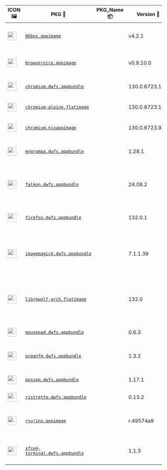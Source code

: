|ICON 🖼️|PKG 📀|PKG_Name 📦|Version 🧬| Description ℹ️|Note ⚠️|Homepage 🌐|Source 📡|Size 💾|SHA256SUM 🔐|B3SUM 🔐|Script ⚙️|Log 🧾|
| ---- | ---- | ---- | ---- | ---- | ---- | ---- | ---- | ---- | ---- | ---- | ---- | ---- |
| <img src="https://pkgcache.pkgforge.dev/aarch64/86box.appimage.icon.png" width="28" height="28"> | [`86box.appimage`](https://pkgcache.pkgforge.dev/aarch64-Linux/86box.appimage) |  | v4.2.1 | Emulator of x86-based machines | Officially Created AppImage. Check/Report @ https://github.com/86Box/86Box. You need to download ROMS (https://86box.readthedocs.io/en/latest/usage/roms.html) | [https://86box.readthedocs.io](https://86box.readthedocs.io) | [https://github.com/86Box/86Box](https://github.com/86Box/86Box) |54.23 MB | `b2a0829f3052b00dd519478296bf38deef69d085d91480dd113862bafe71c2b7` | `7e6c866b9ed6bbd23aa6b45d3451ebc487045d20ea469ffdda7ae82b229782ca` | https://github.com/pkgforge/pkgcache/blob/main/.github/scripts/aarch64-Linux/pkgs/86box.appimage.sh | https://pkgcache.pkgforge.dev/aarch64-Linux/86box.appimage.log | Emulator |
| <img src="https://pkgcache.pkgforge.dev/aarch64/browservice.appimage.icon.png" width="28" height="28"> | [`browservice.appimage`](https://pkgcache.pkgforge.dev/aarch64-Linux/browservice.appimage) |  | v0.9.10.0 | Browse the modern web on historical browsers | Officially Created AppImage. Check/Report @ https://github.com/ttalvitie/browservice | [https://github.com/ttalvitie/browservice](https://github.com/ttalvitie/browservice) | [https://github.com/ttalvitie/browservice](https://github.com/ttalvitie/browservice) |242.63 MB | `fd1755a8f1f9af8df32b8f74f84f99acf8fb021d046b4da371a33437d305fa2c` | `567df3becb573b4aa336a3107fca6ad6847aaceeaa501b9eeee54ca64bc1094e` | https://github.com/pkgforge/pkgcache/blob/main/.github/scripts/aarch64-Linux/pkgs/browservice.appimage.sh | https://pkgcache.pkgforge.dev/aarch64-Linux/browservice.appimage.log | WebBrowser |
| <img src="https://pkgcache.pkgforge.dev/aarch64/chromium.dwfs.appbundle.icon.png" width="28" height="28"> | [`chromium.dwfs.appbundle`](https://pkgcache.pkgforge.dev/aarch64-Linux/chromium.dwfs.appbundle) |  | 130.0.6723.116 | Open source web browser from Google | AppBundles: https://github.com/xplshn/pelf. More: https://l.ajam.dev/appbundles | [https://www.chromium.org](https://www.chromium.org) | [https://chromium.googlesource.com/chromium/src.git](https://chromium.googlesource.com/chromium/src.git) |231.1 MB | `a42aab7ebcd3fffcea623cc0173236380973ba4ddf329e81aa99b1123cf2ab3f` | `b5acb329dae31fdced8954f4d997e46d41facd614e34995f7998dfe6358dc12a` | https://github.com/pkgforge/pkgcache/blob/main/.github/scripts/aarch64-Linux/pkgs/chromium.appbundle.sh | https://pkgcache.pkgforge.dev/aarch64-Linux/chromium.appbundle.log | WebBrowser |
| <img src="" width="28" height="28"> | [`chromium-alpine.flatimage`](https://pkgcache.pkgforge.dev/aarch64-Linux/chromium-alpine.flatimage) |  | 130.0.6723.116 | Open source web browser from Google | FlatImages: https://github.com/ruanformigoni/flatimage. More: https://l.ajam.dev/flatimages | [https://www.chromium.org](https://www.chromium.org) | [https://chromium.googlesource.com/chromium/src.git](https://chromium.googlesource.com/chromium/src.git) |232.06 MB | `826dc850990dcfac20a4552b4f112801b90120437569fd8b61e2070b57b94950` | `75fe3284c5328db481086b16449f6da8eda321a72df88b0fcb5f86970ba52af5` | https://github.com/pkgforge/pkgcache/blob/main/.github/scripts/aarch64-Linux/pkgs/chromium.flatimage.sh | https://pkgcache.pkgforge.dev/aarch64-Linux/chromium.flatimage.log | WebBrowser |
| <img src="https://pkgcache.pkgforge.dev/aarch64/chromium.nixappimage.icon.png" width="28" height="28"> | [`chromium.nixappimage`](https://pkgcache.pkgforge.dev/aarch64-Linux/chromium.nixappimage) |  | 130.0.6723.91 | Open source web browser from Google | NixAppImages: https://l.ajam.dev/nix-appimage | [https://www.chromium.org](https://www.chromium.org) | [https://chromium.googlesource.com/chromium/src.git](https://chromium.googlesource.com/chromium/src.git) |425.35 MB | `a4e0759998ce1b8a3a3386ab84ee2e2a89ca9d58cd9b922e10d2527bceda7ec1` | `b692add01e0cf1742955c73a35d5fb3c64fbfdae28cf2a2f26d150226d803b5b` | https://github.com/pkgforge/pkgcache/blob/main/.github/scripts/aarch64-Linux/pkgs/chromium.nixappimage.sh | https://pkgcache.pkgforge.dev/aarch64-Linux/chromium.nixappimage.log | WebBrowser |
| <img src="https://pkgcache.pkgforge.dev/aarch64/engrampa.dwfs.appbundle.icon.png" width="28" height="28"> | [`engrampa.dwfs.appbundle`](https://pkgcache.pkgforge.dev/aarch64-Linux/engrampa.dwfs.appbundle) |  | 1.28.1 | A file archiver for MATE | AppBundles: https://github.com/xplshn/pelf. More: https://l.ajam.dev/appbundles | [https://wiki.mate-desktop.org/mate-desktop/applications/engrampa/](https://wiki.mate-desktop.org/mate-desktop/applications/engrampa/) | [https://github.com/mate-desktop/engrampa](https://github.com/mate-desktop/engrampa) |16.94 MB | `a92e2c8a917f29bb2d398b23dd850eeb3b711dec74bda9ca18e63f5077c757b2` | `345e95e29daef583abfcc1a85fcea905ef01ae351f9ab362200537d04a8af94f` | https://github.com/pkgforge/pkgcache/blob/main/.github/scripts/aarch64-Linux/pkgs/engrampa.appbundle.sh | https://pkgcache.pkgforge.dev/aarch64-Linux/engrampa.appbundle.log | WebBrowser |
| <img src="https://pkgcache.pkgforge.dev/aarch64/falkon.dwfs.appbundle.icon.png" width="28" height="28"> | [`falkon.dwfs.appbundle`](https://pkgcache.pkgforge.dev/aarch64-Linux/falkon.dwfs.appbundle) |  | 24.08.2 | A KDE web browser with the QtWebEngine Rendering Engine | AppBundles: https://github.com/xplshn/pelf. More: https://l.ajam.dev/appbundles | [https://www.falkon.org](https://www.falkon.org) | [https://invent.kde.org/network/falkon](https://invent.kde.org/network/falkon) |282.94 MB | `3b41829ff7d42f941604083d656cc542a6fa1f873dd09fd433245256b024cc55` | `7d2debdb0e9b7497aafa98d54c21ef75cc7c33145cd09bfb4850d866b18d5e30` | https://github.com/pkgforge/pkgcache/blob/main/.github/scripts/aarch64-Linux/pkgs/falkon.appbundle.sh | https://pkgcache.pkgforge.dev/aarch64-Linux/falkon.appbundle.log | WebBrowser |
| <img src="https://pkgcache.pkgforge.dev/aarch64/firefox.dwfs.appbundle.icon.png" width="28" height="28"> | [`firefox.dwfs.appbundle`](https://pkgcache.pkgforge.dev/aarch64-Linux/firefox.dwfs.appbundle) |  | 132.0.1 | A web browser built from Firefox source tree | AppBundles: https://github.com/xplshn/pelf. More: https://l.ajam.dev/appbundles | [http://www.mozilla.com](http://www.mozilla.com) | [https://hg.mozilla.org/mozilla-central](https://hg.mozilla.org/mozilla-central) |189.06 MB | `7f098db24f5410ea9e82a23ca7735f9caaee16e23dff46e6f28d273d4a783a6f` | `12812a54120c4cd7d0fc01fe4861b7fbe9bc556aa62e75715c8e74f963790b57` | https://github.com/pkgforge/pkgcache/blob/main/.github/scripts/aarch64-Linux/pkgs/firefox.appbundle.sh | https://pkgcache.pkgforge.dev/aarch64-Linux/firefox.appbundle.log | WebBrowser |
| <img src="https://pkgcache.pkgforge.dev/aarch64/imagemagick.appbundle.icon.png" width="28" height="28"> | [`imagemagick.dwfs.appbundle`](https://pkgcache.pkgforge.dev/aarch64-Linux/imagemagick.dwfs.appbundle) |  | 7.1.1.39 | FOSS suite for editing and manipulating Digital Images & Files | AppBundles: https://github.com/xplshn/pelf. More: https://l.ajam.dev/appbundles | [https://imagemagick.org](https://imagemagick.org) | [https://github.com/ImageMagick/ImageMagick](https://github.com/ImageMagick/ImageMagick) |12.37 MB | `d0c826de11b01ed2cfb2e80da719494aadb162eeb34ca0659c569842fef82a2a` | `9e224f438ba7060b7f7095564749068f14d06b586e0cf2c229c383baf5e3ca22` | https://github.com/pkgforge/pkgcache/blob/main/.github/scripts/aarch64-Linux/pkgs/imagemagick.appbundle.sh | https://pkgcache.pkgforge.dev/aarch64-Linux/imagemagick.appbundle.log | ConsoleOnly,Graphics,ImageProcessing,Utility |
| <img src="https://pkgcache.pkgforge.dev/aarch64/librewolf.flatimage.icon.png" width="28" height="28"> | [`librewolf-arch.flatimage`](https://pkgcache.pkgforge.dev/aarch64-Linux/librewolf-arch.flatimage) |  | 132.0 | A custom version of Firefox, focused on privacy, security and freedom | FlatImages: https://github.com/ruanformigoni/flatimage. More: https://l.ajam.dev/flatimages | [https://librewolf.net](https://librewolf.net) | [https://codeberg.org/librewolf/source](https://codeberg.org/librewolf/source) |575.93 MB | `b5bb76fbbf3d7368b0d5fe666027527ef63b87a4993389373e5a2293e22d72b0` | `2eb66c4d88ca6b087fd64b806d8871efda5f7725a15e6b00eb8c2f22fc605e0c` | https://github.com/pkgforge/pkgcache/blob/main/.github/scripts/aarch64-Linux/pkgs/librewolf.flatimage.sh | https://pkgcache.pkgforge.dev/aarch64-Linux/librewolf.flatimage.log | WebBrowser,Security |
| <img src="https://pkgcache.pkgforge.dev/aarch64/mousepad.dwfs.appbundle.icon.png" width="28" height="28"> | [`mousepad.dwfs.appbundle`](https://pkgcache.pkgforge.dev/aarch64-Linux/mousepad.dwfs.appbundle) |  | 0.6.3 | An easy-to-use, Fast & Simple Editor | AppBundles: https://github.com/xplshn/pelf. More: https://l.ajam.dev/appbundles | [https://docs.xfce.org/apps/mousepad/start](https://docs.xfce.org/apps/mousepad/start) | [https://gitlab.xfce.org/apps/mousepad](https://gitlab.xfce.org/apps/mousepad) |17.54 MB | `1e05f9da7ad7f00ef7ee8540de0e4def00e986939747b5613297ddf8a9c24df6` | `bc26acfa284565a9357ff6fc8d8b8ee9ede42fcbf9a4c9924412fa5e9a547364` | https://github.com/pkgforge/pkgcache/blob/main/.github/scripts/aarch64-Linux/pkgs/mousepad.appbundle.sh | https://pkgcache.pkgforge.dev/aarch64-Linux/mousepad.appbundle.log | TextEditor |
| <img src="" width="28" height="28"> | [`pcmanfm.dwfs.appbundle`](https://pkgcache.pkgforge.dev/aarch64-Linux/pcmanfm.dwfs.appbundle) |  | 1.3.2 | Extremely fast and lightweight file manager | AppBundles: https://github.com/xplshn/pelf. More: https://l.ajam.dev/appbundles | [https://github.com/lxde/pcmanfm](https://github.com/lxde/pcmanfm) | [https://github.com/lxde/pcmanfm](https://github.com/lxde/pcmanfm) |17.16 MB | `fbdc5c1b4030805af1f6fff1e796306f0f640047cec42d4ee3be6295a5b24d7a` | `a1278d20bef19ca398b31ca9b93b6dfb151415176f43c58ed680ef42283a8cbc` | https://github.com/pkgforge/pkgcache/blob/main/.github/scripts/aarch64-Linux/pkgs/pcmanfm.appbundle.sh | https://pkgcache.pkgforge.dev/aarch64-Linux/pcmanfm.appbundle.log | Core,FileManager |
| <img src="https://pkgcache.pkgforge.dev/aarch64/ppsspp.dwfs.appbundle.icon.png" width="28" height="28"> | [`ppsspp.dwfs.appbundle`](https://pkgcache.pkgforge.dev/aarch64-Linux/ppsspp.dwfs.appbundle) |  | 1.17.1 | A Fast and Portable PSP emulator | AppBundles: https://github.com/xplshn/pelf. More: https://l.ajam.dev/appbundles | [https://www.ppsspp.org](https://www.ppsspp.org) | [https://github.com/hrydgard/ppsspp](https://github.com/hrydgard/ppsspp) |157.71 MB | `2af39d6e2db06ced23a9721762fed6202b37319b5d5f6bb5537b62c2e12fd85c` | `7d7ababfcff54953dc546b4d53fca311971fa4fe97f614b17868e44d5019bf70` | https://github.com/pkgforge/pkgcache/blob/main/.github/scripts/aarch64-Linux/pkgs/ppsspp.appbundle.sh | https://pkgcache.pkgforge.dev/aarch64-Linux/ppsspp.appbundle.log | Emulator,Game |
| <img src="https://pkgcache.pkgforge.dev/aarch64/ristretto.dwfs.appbundle.icon.png" width="28" height="28"> | [`ristretto.dwfs.appbundle`](https://pkgcache.pkgforge.dev/aarch64-Linux/ristretto.dwfs.appbundle) |  | 0.13.2 | An Image Viewer | AppBundles: https://github.com/xplshn/pelf. More: https://l.ajam.dev/appbundles | [https://docs.xfce.org/apps/ristretto/start](https://docs.xfce.org/apps/ristretto/start) | [https://gitlab.xfce.org/apps/ristretto](https://gitlab.xfce.org/apps/ristretto) |17.06 MB | `2007188183129752c1257e730ef4cf579a45a257e04b220caead9e512aac02c8` | `147ec95961fd9c1c524ae009a032e1316cbf332c54dc55e94f06258601134626` | https://github.com/pkgforge/pkgcache/blob/main/.github/scripts/aarch64-Linux/pkgs/ristretto.appbundle.sh | https://pkgcache.pkgforge.dev/aarch64-Linux/ristretto.appbundle.log | ImageProcessing,Photography,Viewer |
| <img src="https://pkgcache.pkgforge.dev/aarch64/ryujinx.appimage.icon.png" width="28" height="28"> | [`ryujinx.appimage`](https://pkgcache.pkgforge.dev/aarch64-Linux/ryujinx.appimage) |  | r.49574a9 | A simple, experimental Nintendo Switch emulator | Officially Created AppImage. Check/Report @ https://github.com/ryujinx-mirror/ryujinx | [https://github.com/ryujinx-mirror/ryujinx](https://github.com/ryujinx-mirror/ryujinx) | [https://github.com/ryujinx-mirror/ryujinx](https://github.com/ryujinx-mirror/ryujinx) |24.25 MB | `52ba8b8b55149ce3b4e562229d7ae88c24ce8b1637bb92007c8f4667705da353` | `ab1ed5d79ac2687843e08c906c35a6de4d43e820452a2dd9378696756d4b90b2` | https://github.com/pkgforge/pkgcache/blob/main/.github/scripts/aarch64-Linux/pkgs/ryujinx.appimage.sh | https://pkgcache.pkgforge.dev/aarch64-Linux/ryujinx.appimage.log | Emulator |
| <img src="https://pkgcache.pkgforge.dev/aarch64/xfce4-terminal.dwfs.appbundle.icon.png" width="28" height="28"> | [`xfce4-terminal.dwfs.appbundle`](https://pkgcache.pkgforge.dev/aarch64-Linux/xfce4-terminal.dwfs.appbundle) |  | 1.1.3 | A lightweight and easy to use Terminal Emulator | AppBundles: https://github.com/xplshn/pelf. More: https://l.ajam.dev/appbundles | [https://docs.xfce.org/apps/xfce4-terminal/start](https://docs.xfce.org/apps/xfce4-terminal/start) | [https://gitlab.xfce.org/apps/xfce4-terminal](https://gitlab.xfce.org/apps/xfce4-terminal) |20.94 MB | `761116e862731cc931d12612028f6a7e704950f3292ae6f58a0a54c6b1d44038` | `2ecd141401dbfc559e9be756f90e33ee52a600ec3b93510a4b9d273e895c6d22` | https://github.com/pkgforge/pkgcache/blob/main/.github/scripts/aarch64-Linux/pkgs/xfce4-terminal.appbundle.sh | https://pkgcache.pkgforge.dev/aarch64-Linux/xfce4-terminal.appbundle.log | Core,TerminalEmulator |
